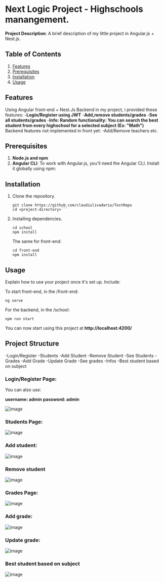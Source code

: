 # Next Logic Project - Highschools manangement.

**Project Description**: A brief description of my little project in Angular.js + Nest.js.

## Table of Contents

1. [Features](#features)
2. [Prerequisites](#prerequisites)
3. [Installation](#installation)
4. [Usage](#usage)


## Features

Using Angular front-end + Nest.Js Backend in my project, i provided these features:
  -**Login/Register using JWT**
  -**Add,remove students/grades**
  -**See all students/grades**
  -**Info: Random functionality: You can search the best student from every highschool for a selected subject (Ex: "Math")**
Backend features not implemented in front yet:
  -Add/Remove teachers etc.

## Prerequisites

1. **Node.js and npm**
2. **Angular CLI**: To work with Angular.js, you'll need the Angular CLI. Install it globally using npm:

## Installation

1. Clone the repository.
   ```console
   git clone https://github.com/claudiulivadariu/TestRepo
   cd <project-directory>```
3. Installing dependencies.
   ```console
   cd school
   npm install
   ```
   The same for front-end:
   ```console
   cd front-end
   npm install
   ```

## Usage

Explain how to use your project once it's set up. Include:

   To start front-end, in the /front-end:
   ```console
   ng serve
   ```
   For the backend, in the /school:
   ```console
   npm run start
   ```
  You can now start using this project at **http://localhost:4200/**

## Project Structure

-Login/Register
  -Students
    -Add Student
    -Remove Student
    -See Students
  -Grades
    -Add Grade
    -Update Grade
    -See grades
  -Infos
    -Best student based on subject

### Login/Register Page:

You can also use:

**username: admin**
**password: admin**

![image](https://github.com/claudiulivadariu/TestRepo/assets/79170970/eac511d4-a201-47ac-9c1b-4bf0af510ae6)

### Students Page:

![image](https://github.com/claudiulivadariu/TestRepo/assets/79170970/94ccf452-4ba4-4e72-aae0-a88fa71df84e)

### Add student:

![image](https://github.com/claudiulivadariu/TestRepo/assets/79170970/bb8bafcc-2ed3-4715-b764-33947faab675)

### Remove student

![image](https://github.com/claudiulivadariu/TestRepo/assets/79170970/6c04948b-dd20-4785-abaf-3393b1e99701)

### Grades Page:
![image](https://github.com/claudiulivadariu/TestRepo/assets/79170970/2679b9ef-a38b-466c-acf0-b2207d400330)

### Add grade:
![image](https://github.com/claudiulivadariu/TestRepo/assets/79170970/14f64ad7-e97a-494a-bdd8-7a69038030a2)

### Update grade:
![image](https://github.com/claudiulivadariu/TestRepo/assets/79170970/35bfd7e4-2e62-422c-93c5-2e498264e58f)

### Best student based on subject
![image](https://github.com/claudiulivadariu/TestRepo/assets/79170970/15fd2f0d-2455-4bd6-b5a0-c20550445f86)
